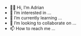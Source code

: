 -  👋🏿 Hi, I’m Adrian
- 👀 I’m interested in ...
- 🌱 I’m currently learning ...
- 💞️ I’m looking to collaborate on ...
- 📫 How to reach me ...

<!---
adrianthomasRS/adrianthomasRS is a ✨ special ✨ repository because its `README.md` (this file) appears on your GitHub profile.
You can click the Preview link to take a look at your changes.
--->
